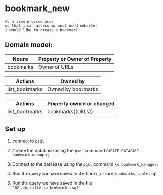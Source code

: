 # bookmark_new

```
As a time pressed user
so that i can access my most used websites
i would like to create a bookmark
```

## Domain model:

Nouns  | Property or Owner of Property
------------- | -------------
bookmarks  |  Owner of URLs

Actions  | Owned by
------------- | -------------
list_bookmarks  |  Owned by bookmarks

Actions  | Property owned or changed
------------- | -------------
list_bookmarks  |  bookmarks([URLs])

## Set up

1. connect to `psql`

2. Create the database using the `psql` command `CREATE DATABASE bookmark_manager;`

3. Connect to the database using the `pqsl` command `\c bookmark_manager;`

4. Run the query we have saved in the file `01_create_bookmarks_table.sql`

5. Run the query we have saved in the file      ``` '02_add_title_to_bookmarks.sql' ```

